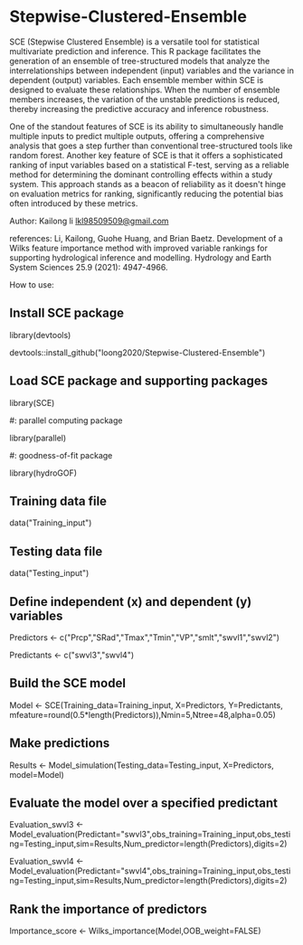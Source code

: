 # Stepwise-Clustered-Ensemble

SCE (Stepwise Clustered Ensemble) is a versatile tool for statistical multivariate prediction and inference. This R package facilitates the generation of an ensemble of tree-structured models that analyze the interrelationships between independent (input) variables and the variance in dependent (output) variables. Each ensemble member within SCE is  designed to evaluate these relationships. When the number of ensemble members increases, the variation of the unstable predictions is reduced, thereby increasing the predictive accuracy and inference robustness.

One of the standout features of SCE is its ability to simultaneously handle multiple inputs to predict multiple outputs, offering a comprehensive analysis that goes a step further than conventional tree-structured tools like random forest. Another key feature of SCE is that it offers a sophisticated ranking of input variables based on a statistical F-test, serving as a reliable method for determining the dominant controlling effects within a study system. This approach stands as a beacon of reliability as it doesn't hinge on evaluation metrics for ranking, significantly reducing the potential bias often introduced by these metrics. 

Author:
Kailong li  <lkl98509509@gmail.com>

references:
Li, Kailong, Guohe Huang, and Brian Baetz. Development of a Wilks feature importance method with improved variable rankings for supporting hydrological inference and modelling. Hydrology and Earth System Sciences 25.9 (2021): 4947-4966.

How to use:
## Install SCE package 
library(devtools)

devtools::install_github("loong2020/Stepwise-Clustered-Ensemble")

## Load SCE package and supporting packages 
library(SCE)

#: parallel computing package

library(parallel)

#: goodness-of-fit package

library(hydroGOF) 

## Training data file
data("Training_input")
## Testing data file
data("Testing_input")

## Define independent (x) and dependent (y) variables
Predictors <- c("Prcp","SRad","Tmax","Tmin","VP","smlt","swvl1","swvl2")

Predictants <- c("swvl3","swvl4")

## Build the SCE model
Model <- SCE(Training_data=Training_input, X=Predictors, Y=Predictants, mfeature=round(0.5*length(Predictors)),Nmin=5,Ntree=48,alpha=0.05)

## Make predictions
Results <- Model_simulation(Testing_data=Testing_input, X=Predictors, model=Model)

## Evaluate the model over a specified predictant
Evaluation_swvl3 <- Model_evaluation(Predictant="swvl3",obs_training=Training_input,obs_testing=Testing_input,sim=Results,Num_predictor=length(Predictors),digits=2)

Evaluation_swvl4 <- Model_evaluation(Predictant="swvl4",obs_training=Training_input,obs_testing=Testing_input,sim=Results,Num_predictor=length(Predictors),digits=2)

## Rank the importance of predictors
Importance_score <- Wilks_importance(Model,OOB_weight=FALSE)
